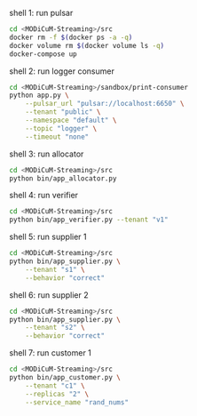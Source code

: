shell 1: run pulsar
```bash
cd <MODiCuM-Streaming>/src
docker rm -f $(docker ps -a -q)
docker volume rm $(docker volume ls -q)
docker-compose up
```

shell 2: run logger consumer
```bash
cd <MODiCuM-Streaming>/sandbox/print-consumer
python app.py \
    --pulsar_url "pulsar://localhost:6650" \
    --tenant "public" \
    --namespace "default" \
    --topic "logger" \
    --timeout "none"
```

shell 3: run allocator
```bash
cd <MODiCuM-Streaming>/src
python bin/app_allocator.py
```

shell 4: run verifier
```bash
cd <MODiCuM-Streaming>/src
python bin/app_verifier.py --tenant "v1"
```

shell 5: run supplier 1
```bash
cd <MODiCuM-Streaming>/src
python bin/app_supplier.py \
    --tenant "s1" \
    --behavior "correct" 
```

shell 6: run supplier 2
```bash
cd <MODiCuM-Streaming>/src
python bin/app_supplier.py \
    --tenant "s2" \
    --behavior "correct" 
```

shell 7: run customer 1
```bash
cd <MODiCuM-Streaming>/src
python bin/app_customer.py \
    --tenant "c1" \
    --replicas "2" \
    --service_name "rand_nums" 
```
